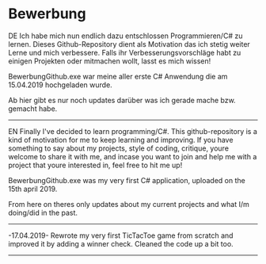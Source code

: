 # Bewerbung
DE
Ich habe mich nun endlich dazu entschlossen Programmieren/C# zu lernen. Dieses Github-Repository dient als Motivation das ich stetig weiter Lerne und mich verbessere.
Falls ihr Verbesserungsvorschläge habt zu einigen Projekten oder mitmachen wollt, lasst es mich wissen!

BewerbungGithub.exe war meine aller erste C# Anwendung die am 15.04.2019 hochgeladen wurde.

Ab hier gibt es nur noch updates darüber was ich gerade mache bzw. gemacht habe.

----------------------------------------------------------------------------------------------------------------------------------------

EN
Finally I've decided to learn programming/C#. This github-repository is a kind of motivation for me to keep learning and improving.
If you have something to say about my projects, style of coding, critique, youre welcome to share it with me, and incase you want to join and help me with a project that youre interested in, feel free to hit me up!

BewerbungGithub.exe was my very first C# application, uploaded on the 15th april 2019.

From here on theres only updates about my current projects and what I/m doing/did in the past.

-----------------------------------------------------------------------------------------------------------------------------------------


-17.04.2019- Rewrote my very first TicTacToe game from scratch and improved it by adding a winner check. Cleaned the code up a bit too.


-----------------------------------------------------------------------------------------------------------------------------------------
